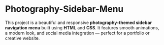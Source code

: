 # Photography-Sidebar-Menu
This project is a beautiful and responsive **photography-themed sidebar navigation menu** built using **HTML** and **CSS**. It features smooth animations, a modern look, and social media integration — perfect for a portfolio or creative website.
